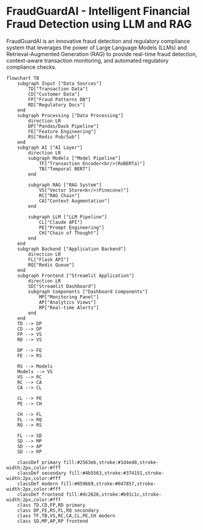 # FraudGuardAI - Intelligent Financial Fraud Detection using LLM and RAG

FraudGuardAI is an innovative fraud detection and regulatory compliance system that leverages the power of Large Language Models (LLMs) and Retrieval-Augmented Generation (RAG) to provide real-time fraud detection, context-aware transaction monitoring, and automated regulatory compliance checks.


```mermaid
flowchart TB
    subgraph Input ["Data Sources"]
        TD["Transaction Data"]
        CD["Customer Data"]
        FP["Fraud Patterns DB"]
        RD["Regulatory Docs"]
    end
    subgraph Processing ["Data Processing"]
        direction LR
        DP["Pandas/Dask Pipeline"]
        FE["Feature Engineering"]
        RS["Redis Pub/Sub"]
    end
    subgraph AI ["AI Layer"]
        direction LR
        subgraph Models ["Model Pipeline"]
            TF["Transaction Encoder<br/>(RoBERTa)"]
            TB["Temporal BERT"]
        end
        
        subgraph RAG ["RAG System"]
            VS["Vector Store<br/>(Pinecone)"]
            RC["RAG Chain"]
            CA["Context Augmentation"]
        end
        
        subgraph LLM ["LLM Pipeline"]
            CL["Claude API"]
            PE["Prompt Engineering"]
            CH["Chain of Thought"]
        end
    end
    subgraph Backend ["Application Backend"]
        direction LR
        FL["Flask API"]
        RQ["Redis Queue"]
    end
    subgraph Frontend ["Streamlit Application"]
        direction LR
        SD["Streamlit Dashboard"]
        subgraph Components ["Dashboard Components"]
            MP["Monitoring Panel"]
            AP["Analytics Views"]
            RP["Real-time Alerts"]
        end
    end
    TD --> DP
    CD --> DP
    FP --> VS
    RD --> VS
    
    DP --> FE
    FE --> RS
    
    RS --> Models
    Models --> VS
    VS --> RC
    RC --> CA
    CA --> CL
    
    CL --> PE
    PE --> CH
    
    CH --> FL
    FL --> RQ
    RQ --> RS
    
    FL --> SD
    SD --> MP
    SD --> AP
    SD --> RP
    
    classDef primary fill:#2563eb,stroke:#1d4ed8,stroke-width:2px,color:#fff
    classDef secondary fill:#4b5563,stroke:#374151,stroke-width:2px,color:#fff
    classDef modern fill:#059669,stroke:#047857,stroke-width:2px,color:#fff
    classDef frontend fill:#dc2626,stroke:#b91c1c,stroke-width:2px,color:#fff
    class TD,CD,FP,RD primary
    class DP,FE,RS,FL,RQ secondary
    class TF,TB,VS,RC,CA,CL,PE,CH modern
    class SD,MP,AP,RP frontend
```